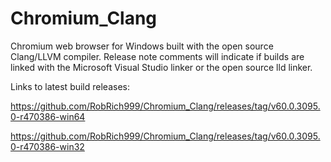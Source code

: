 # Chromium_Clang

Chromium web browser for Windows built with the open source Clang/LLVM compiler. Release note comments will indicate if builds are linked with the Microsoft Visual Studio linker or the open source lld linker.

Links to latest build releases:

https://github.com/RobRich999/Chromium_Clang/releases/tag/v60.0.3095.0-r470386-win64

https://github.com/RobRich999/Chromium_Clang/releases/tag/v60.0.3095.0-r470386-win32
